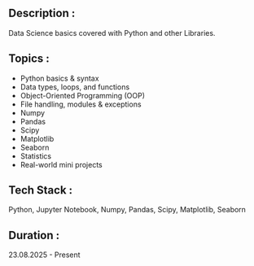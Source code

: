 ## Description :
Data Science basics covered with Python and other Libraries.

## Topics :
* Python basics & syntax
* Data types, loops, and functions
* Object-Oriented Programming (OOP)
* File handling, modules & exceptions
* Numpy
* Pandas
* Scipy
* Matplotlib
* Seaborn
* Statistics
* Real-world mini projects

## Tech Stack :
Python, Jupyter Notebook, Numpy, Pandas, Scipy, Matplotlib, Seaborn

## Duration :
23.08.2025 - Present